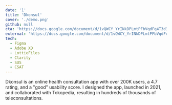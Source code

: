 ```yaml
---
date: '1'
title: 'Dkonsul'
cover: './demo.png'
github: null
cta: 'https://docs.google.com/document/d/1vQWCY_YrINkDPLmtPFbVqdFq4T3d3to2uHt23M3yS_k'
external: 'https://docs.google.com/document/d/1vQWCY_YrINkDPLmtPFbVqdFq4T3d3to2uHt23M3yS_k'
tech:
  - Figma
  - Adobe XD
  - LottieFiles
  - Clarity
  - SUS
  - CSAT
---
```


Dkonsul is an online health consultation app with over 200K users, a 4.7 rating, and a "good" usability score. I designed the app, launched in 2021, and collaborated with Tokopedia, resulting in hundreds of thousands of teleconsultations.
